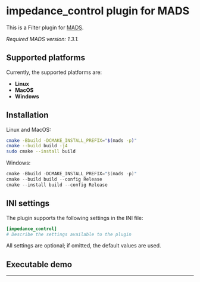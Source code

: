 # impedance_control plugin for MADS

This is a Filter plugin for [MADS](https://github.com/MADS-NET/MADS). 

<provide here some introductory info>

*Required MADS version: 1.3.1.*


## Supported platforms

Currently, the supported platforms are:

* **Linux** 
* **MacOS**
* **Windows**


## Installation

Linux and MacOS:

```bash
cmake -Bbuild -DCMAKE_INSTALL_PREFIX="$(mads -p)"
cmake --build build -j4
sudo cmake --install build
```

Windows:

```powershell
cmake -Bbuild -DCMAKE_INSTALL_PREFIX="$(mads -p)"
cmake --build build --config Release
cmake --install build --config Release
```


## INI settings

The plugin supports the following settings in the INI file:

```ini
[impedance_control]
# Describe the settings available to the plugin
```

All settings are optional; if omitted, the default values are used.


## Executable demo

<Explain what happens if the test executable is run>

---